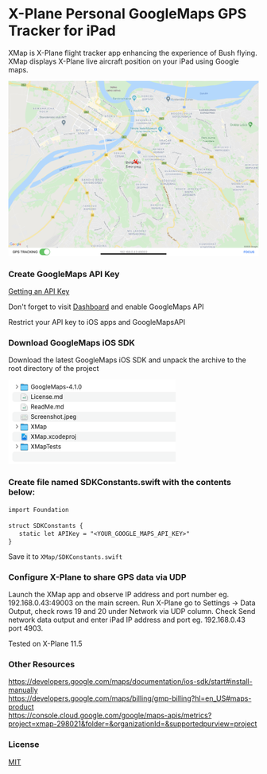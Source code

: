 # X-Plane Personal GoogleMaps GPS Tracker for iPad

XMap is X-Plane flight tracker app enhancing the experience of Bush flying. 
XMap displays X-Plane live aircraft position on your iPad using Google maps.

![Screenshot](Screenshot.jpeg)

### Create GoogleMaps API Key
[Getting an API Key](https://developers.google.com/maps/documentation/ios-sdk/get-api-key)

Don't forget to visit [Dashboard](https://console.cloud.google.com/apis/dashboard?project=xmap-298021&supportedpurview=project) and enable GoogleMaps API

Restrict your API key to iOS apps and GoogleMapsAPI

### Download GoogleMaps iOS SDK

Download the latest GoogleMaps iOS SDK and unpack the archive to the root directory of the project

![Project directory structure](Screenshot2.png)

### Create file named SDKConstants.swift with the contents below:
```
import Foundation

struct SDKConstants {
   static let APIKey = "<YOUR_GOOGLE_MAPS_API_KEY>"
}
```
Save it to ```XMap/SDKConstants.swift```

### Configure X-Plane to share GPS data via UDP

Launch the XMap app and observe IP address and port number eg. 192.168.0.43:49003 on the main screen.
Run X-Plane go to Settings -> Data Output, check rows 19 and 20 under Network via UDP column.
Check Send network data output and enter iPad IP address and port eg. 192.168.0.43 port 4903.

Tested on X-Plane 11.5

### Other Resources

https://developers.google.com/maps/documentation/ios-sdk/start#install-manually   
https://developers.google.com/maps/billing/gmp-billing?hl=en_US#maps-product   
https://console.cloud.google.com/google/maps-apis/metrics?project=xmap-298021&folder=&organizationId=&supportedpurview=project   

### License

[MIT](https://github.com/git/git-scm.com/blob/master/MIT-LICENSE.txt)
